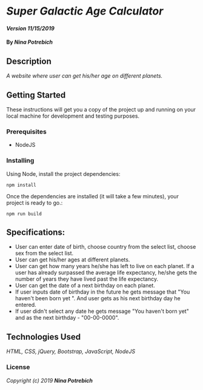 # _Super Galactic Age Calculator_

#### _Version 11/15/2019_

#### By _**Nina Potrebich**_

## Description

_A website where user can get his/her age on different planets._

## Getting Started

These instructions will get you a copy of the project up and running on your local machine for development and testing purposes.

### Prerequisites

* NodeJS

### Installing

Using Node, install the project dependencies: 
```
npm install
```

Once the dependencies are installed (it will take a few minutes), your project is ready to go.:

```
npm run build
```

## Specifications:
* User can enter date of birth, choose country from the select list, choose sex from the select list.
* User can get his/her ages at different planets.
* User can get how many years he/she has left to live on each planet. If a user has already surpassed the average life expectancy, he/she gets the number of years they have lived past the life expectancy.
* User can get the date of a next birthday on each planet.
* If user inputs date of birthday in the future he gets message that "You haven't been born yet ". And user gets as his next birthday day he entered.
* If user didn't select any date he gets message "You haven't born yet" and as the next birthday - "00-00-0000".

## Technologies Used

_HTML, CSS, jQuery, Bootstrap, JavaScript, NodeJS_

### License

*_Copyright (c) 2019 **Nina Potrebich**_*
